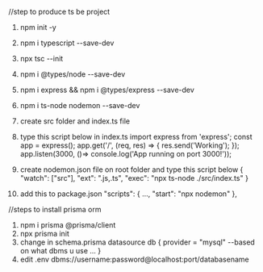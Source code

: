 //step to produce ts be project

1. npm init -y
2. npm i typescript --save-dev
3. npx tsc --init
4. npm i @types/node --save-dev
5. npm i express && npm i @types/express --save-dev
6. npm i ts-node nodemon --save-dev
7. create src folder and index.ts file
8. type this script below in index.ts
   import express from 'express';
   const app = express();
   app.get('/', (req, res) => {
   res.send('Working');
   });
   app.listen(3000, ()=> console.log('App running on port 3000!'));

9. create nodemon.json file on root folder and type this script below
   {
   "watch": ["src"],
   "ext": ".js,.ts",
   "exec": "npx ts-node ./src/index.ts"
   }

10. add this to package.json
    "scripts": {
    ...,
    "start": "npx nodemon"
    },

//steps to install prisma orm

1. npm i prisma @prisma/client
2. npx prisma init
3. change in schema.prisma
   datasource db {
   provider = "mysql" --based on what dbms u use
   ...
   }
4. edit .env
   dbms://username:password@localhost:port/databasename
